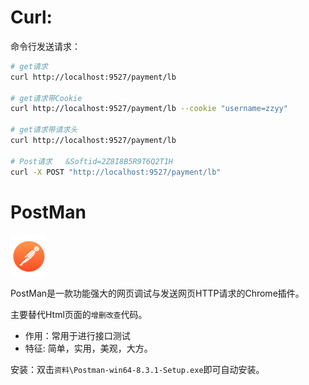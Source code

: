 



# Curl:

   命令行发送请求：

```sh
# get请求
curl http://localhost:9527/payment/lb 

# get请求带Cookie
curl http://localhost:9527/payment/lb --cookie "username=zzyy"

# get请求带请求头
curl http://localhost:9527/payment/lb 

# Post请求   &Softid=2Z8I8B5R9T6Q2T1H
curl -X POST "http://localhost:9527/payment/lb" 
```





# PostMan

![](../../%E7%AC%94%E8%AE%B0%E5%9B%BE%E7%89%87/API/PostMan/log.png)



PostMan是一款功能强大的网页调试与发送网页HTTP请求的Chrome插件。

主要替代Html页面的`增删改查`代码。

* 作用：常用于进行接口测试
* 特征:  简单，实用，美观，大方。

安装：双击`资料\Postman-win64-8.3.1-Setup.exe`即可自动安装。

## 
